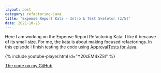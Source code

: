 ```yaml
---
layout: post
category: refactoring-java
title: 'Expense Report Kata - Intro & Test Skeleton (2/5)'
date: 2021-10-25
---
```

Here I am working on the Expense Report Refactoring Kata.
I like it because of its small size. For me, the kata is about making focused refactorings. 
In this episode I finish testing the code using [ApprovalTests for Java](https://github.com/approvals/ApprovalTests.Java).

{% include youtube-player.html id="Y20cEM4xZ8I" %}

[The code on my GitHub](https://github.com/gregorriegler/expensereport/tree/refactoring-video-series)
